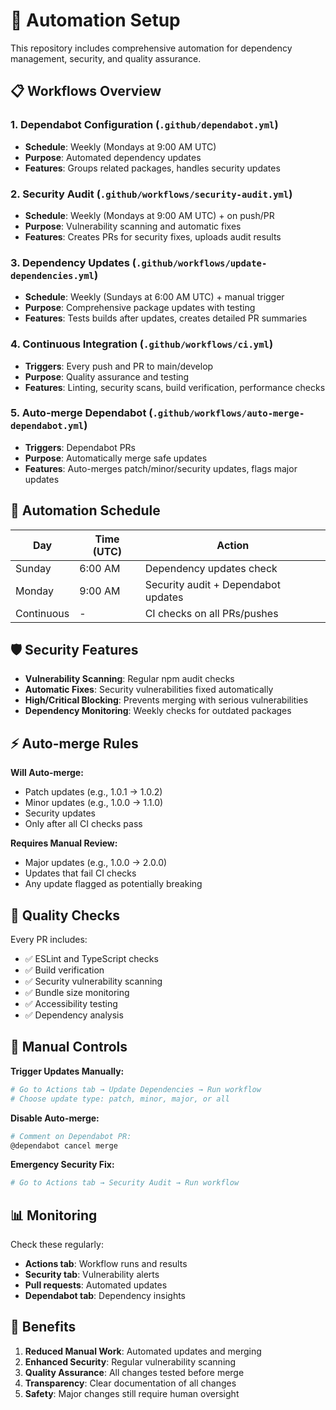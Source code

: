 # 🤖 Automation Setup

This repository includes comprehensive automation for dependency management, security, and quality assurance.

## 📋 Workflows Overview

### 1. **Dependabot Configuration** (`.github/dependabot.yml`)

- **Schedule**: Weekly (Mondays at 9:00 AM UTC)
- **Purpose**: Automated dependency updates
- **Features**: Groups related packages, handles security updates

### 2. **Security Audit** (`.github/workflows/security-audit.yml`)

- **Schedule**: Weekly (Mondays at 9:00 AM UTC) + on push/PR
- **Purpose**: Vulnerability scanning and automatic fixes
- **Features**: Creates PRs for security fixes, uploads audit results

### 3. **Dependency Updates** (`.github/workflows/update-dependencies.yml`)

- **Schedule**: Weekly (Sundays at 6:00 AM UTC) + manual trigger
- **Purpose**: Comprehensive package updates with testing
- **Features**: Tests builds after updates, creates detailed PR summaries

### 4. **Continuous Integration** (`.github/workflows/ci.yml`)

- **Triggers**: Every push and PR to main/develop
- **Purpose**: Quality assurance and testing
- **Features**: Linting, security scans, build verification, performance checks

### 5. **Auto-merge Dependabot** (`.github/workflows/auto-merge-dependabot.yml`)

- **Triggers**: Dependabot PRs
- **Purpose**: Automatically merge safe updates
- **Features**: Auto-merges patch/minor/security updates, flags major updates

## 🔄 Automation Schedule

| Day        | Time (UTC) | Action                              |
| ---------- | ---------- | ----------------------------------- |
| Sunday     | 6:00 AM    | Dependency updates check            |
| Monday     | 9:00 AM    | Security audit + Dependabot updates |
| Continuous | -          | CI checks on all PRs/pushes         |

## 🛡️ Security Features

- **Vulnerability Scanning**: Regular npm audit checks
- **Automatic Fixes**: Security vulnerabilities fixed automatically
- **High/Critical Blocking**: Prevents merging with serious vulnerabilities
- **Dependency Monitoring**: Weekly checks for outdated packages

## ⚡ Auto-merge Rules

**Will Auto-merge:**

- Patch updates (e.g., 1.0.1 → 1.0.2)
- Minor updates (e.g., 1.0.0 → 1.1.0)
- Security updates
- Only after all CI checks pass

**Requires Manual Review:**

- Major updates (e.g., 1.0.0 → 2.0.0)
- Updates that fail CI checks
- Any update flagged as potentially breaking

## 🎯 Quality Checks

Every PR includes:

- ✅ ESLint and TypeScript checks
- ✅ Build verification
- ✅ Security vulnerability scanning
- ✅ Bundle size monitoring
- ✅ Accessibility testing
- ✅ Dependency analysis

## 🔧 Manual Controls

**Trigger Updates Manually:**

```bash
# Go to Actions tab → Update Dependencies → Run workflow
# Choose update type: patch, minor, major, or all
```

**Disable Auto-merge:**

```bash
# Comment on Dependabot PR:
@dependabot cancel merge
```

**Emergency Security Fix:**

```bash
# Go to Actions tab → Security Audit → Run workflow
```

## 📊 Monitoring

Check these regularly:

- **Actions tab**: Workflow runs and results
- **Security tab**: Vulnerability alerts
- **Pull requests**: Automated updates
- **Dependabot tab**: Dependency insights

## 🚀 Benefits

1. **Reduced Manual Work**: Automated updates and merging
2. **Enhanced Security**: Regular vulnerability scanning
3. **Quality Assurance**: All changes tested before merge
4. **Transparency**: Clear documentation of all changes
5. **Safety**: Major changes still require human oversight
